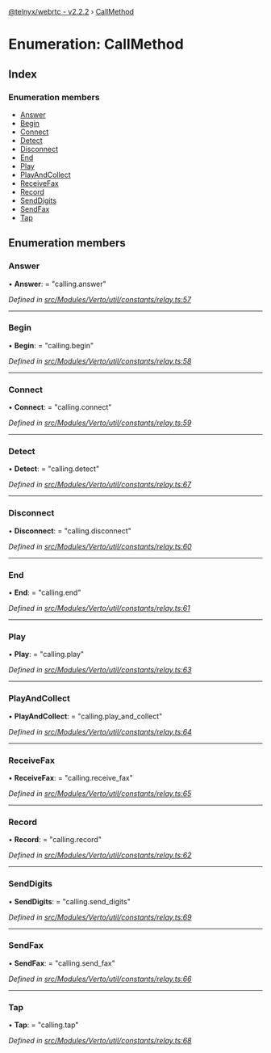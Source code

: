 [@telnyx/webrtc - v2.2.2](../README.md) › [CallMethod](callmethod.md)

# Enumeration: CallMethod

## Index

### Enumeration members

* [Answer](callmethod.md#answer)
* [Begin](callmethod.md#begin)
* [Connect](callmethod.md#connect)
* [Detect](callmethod.md#detect)
* [Disconnect](callmethod.md#disconnect)
* [End](callmethod.md#end)
* [Play](callmethod.md#play)
* [PlayAndCollect](callmethod.md#playandcollect)
* [ReceiveFax](callmethod.md#receivefax)
* [Record](callmethod.md#record)
* [SendDigits](callmethod.md#senddigits)
* [SendFax](callmethod.md#sendfax)
* [Tap](callmethod.md#tap)

## Enumeration members

###  Answer

• **Answer**: = "calling.answer"

*Defined in [src/Modules/Verto/util/constants/relay.ts:57](https://github.com/team-telnyx/webrtc/blob/main/packages/js/src/Modules/Verto/util/constants/relay.ts#L57)*

___

###  Begin

• **Begin**: = "calling.begin"

*Defined in [src/Modules/Verto/util/constants/relay.ts:58](https://github.com/team-telnyx/webrtc/blob/main/packages/js/src/Modules/Verto/util/constants/relay.ts#L58)*

___

###  Connect

• **Connect**: = "calling.connect"

*Defined in [src/Modules/Verto/util/constants/relay.ts:59](https://github.com/team-telnyx/webrtc/blob/main/packages/js/src/Modules/Verto/util/constants/relay.ts#L59)*

___

###  Detect

• **Detect**: = "calling.detect"

*Defined in [src/Modules/Verto/util/constants/relay.ts:67](https://github.com/team-telnyx/webrtc/blob/main/packages/js/src/Modules/Verto/util/constants/relay.ts#L67)*

___

###  Disconnect

• **Disconnect**: = "calling.disconnect"

*Defined in [src/Modules/Verto/util/constants/relay.ts:60](https://github.com/team-telnyx/webrtc/blob/main/packages/js/src/Modules/Verto/util/constants/relay.ts#L60)*

___

###  End

• **End**: = "calling.end"

*Defined in [src/Modules/Verto/util/constants/relay.ts:61](https://github.com/team-telnyx/webrtc/blob/main/packages/js/src/Modules/Verto/util/constants/relay.ts#L61)*

___

###  Play

• **Play**: = "calling.play"

*Defined in [src/Modules/Verto/util/constants/relay.ts:63](https://github.com/team-telnyx/webrtc/blob/main/packages/js/src/Modules/Verto/util/constants/relay.ts#L63)*

___

###  PlayAndCollect

• **PlayAndCollect**: = "calling.play_and_collect"

*Defined in [src/Modules/Verto/util/constants/relay.ts:64](https://github.com/team-telnyx/webrtc/blob/main/packages/js/src/Modules/Verto/util/constants/relay.ts#L64)*

___

###  ReceiveFax

• **ReceiveFax**: = "calling.receive_fax"

*Defined in [src/Modules/Verto/util/constants/relay.ts:65](https://github.com/team-telnyx/webrtc/blob/main/packages/js/src/Modules/Verto/util/constants/relay.ts#L65)*

___

###  Record

• **Record**: = "calling.record"

*Defined in [src/Modules/Verto/util/constants/relay.ts:62](https://github.com/team-telnyx/webrtc/blob/main/packages/js/src/Modules/Verto/util/constants/relay.ts#L62)*

___

###  SendDigits

• **SendDigits**: = "calling.send_digits"

*Defined in [src/Modules/Verto/util/constants/relay.ts:69](https://github.com/team-telnyx/webrtc/blob/main/packages/js/src/Modules/Verto/util/constants/relay.ts#L69)*

___

###  SendFax

• **SendFax**: = "calling.send_fax"

*Defined in [src/Modules/Verto/util/constants/relay.ts:66](https://github.com/team-telnyx/webrtc/blob/main/packages/js/src/Modules/Verto/util/constants/relay.ts#L66)*

___

###  Tap

• **Tap**: = "calling.tap"

*Defined in [src/Modules/Verto/util/constants/relay.ts:68](https://github.com/team-telnyx/webrtc/blob/main/packages/js/src/Modules/Verto/util/constants/relay.ts#L68)*
